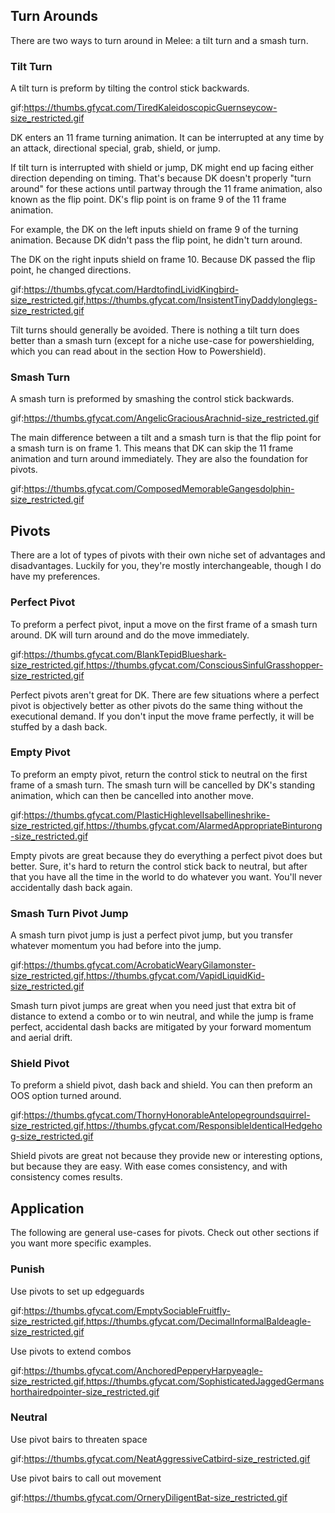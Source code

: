 ## Turn Arounds

There are two ways to turn around in Melee: a tilt turn and a smash turn. 

### Tilt Turn

A tilt turn is preform by tilting the control stick backwards. 

gif:https://thumbs.gfycat.com/TiredKaleidoscopicGuernseycow-size_restricted.gif

DK enters an 11 frame turning animation. It can be interrupted at any time by an attack, directional special, grab, shield, or jump. 

If tilt turn is interrupted with shield or jump, DK might end up facing either direction depending on timing. That's because DK doesn't properly "turn around" for these actions until partway through the 11 frame animation, also known as the flip point. DK's flip point is on frame 9 of the 11 frame animation. 

For example, the DK on the left inputs shield on frame 9 of the turning animation. Because DK didn't pass the flip point, he didn't turn around.

 The DK on the right inputs shield on frame 10. Because DK passed the flip point, he changed directions. 

gif:https://thumbs.gfycat.com/HardtofindLividKingbird-size_restricted.gif,https://thumbs.gfycat.com/InsistentTinyDaddylonglegs-size_restricted.gif

Tilt turns should generally be avoided. There is nothing a tilt turn does better than a smash turn (except for a niche use-case for powershielding, which you can read about in the section How to Powershield). 

### Smash Turn

A smash turn is preformed by smashing the control stick backwards. 

gif:https://thumbs.gfycat.com/AngelicGraciousArachnid-size_restricted.gif

The main difference between a tilt and a smash turn is that the flip point for a smash turn is on frame 1. This means that DK can skip the 11 frame animation and turn around immediately. They are also the foundation for pivots. 

gif:https://thumbs.gfycat.com/ComposedMemorableGangesdolphin-size_restricted.gif

## Pivots

There are a lot of types of pivots with their own niche set of advantages and disadvantages. Luckily for you, they're mostly interchangeable, though I do have my preferences. 

### Perfect Pivot

To preform a perfect pivot, input a move on the first frame of a smash turn around. DK will turn around and do the move immediately. 

gif:https://thumbs.gfycat.com/BlankTepidBlueshark-size_restricted.gif,https://thumbs.gfycat.com/ConsciousSinfulGrasshopper-size_restricted.gif

Perfect pivots aren't great for DK. There are few situations where a perfect pivot is objectively better as other pivots do the same thing without the executional demand. If you don't input the move frame perfectly, it will be stuffed by a dash back. 

### Empty Pivot

To preform an empty pivot, return the control stick to neutral on the first frame of a smash turn. The smash turn will be cancelled by DK's standing animation, which can then be cancelled into another move. 

gif:https://thumbs.gfycat.com/PlasticHighlevelIsabellineshrike-size_restricted.gif,https://thumbs.gfycat.com/AlarmedAppropriateBinturong-size_restricted.gif

Empty pivots are great because they do everything a perfect pivot does but better. Sure, it's hard to return the control stick back to neutral, but after that you have all the time in the world to do whatever you want. You'll never accidentally dash back again. 

### Smash Turn Pivot Jump

A smash turn pivot jump is just a perfect pivot jump, but you transfer whatever momentum you had before into the jump. 

gif:https://thumbs.gfycat.com/AcrobaticWearyGilamonster-size_restricted.gif,https://thumbs.gfycat.com/VapidLiquidKid-size_restricted.gif

Smash turn pivot jumps are great when you need just that extra bit of distance to extend a combo or to win neutral, and while the jump is frame perfect, accidental dash backs are mitigated by your forward momentum and aerial drift. 

### Shield Pivot

To preform a shield pivot, dash back and shield. You can then preform an OOS option turned around. 

gif:https://thumbs.gfycat.com/ThornyHonorableAntelopegroundsquirrel-size_restricted.gif,https://thumbs.gfycat.com/ResponsibleIdenticalHedgehog-size_restricted.gif

Shield pivots are great not because they provide new or interesting options, but because they are easy. With ease comes consistency, and with consistency comes results.

## Application

The following are general use-cases for pivots. Check out other sections if you want more specific examples. 

### Punish 

Use pivots to set up edgeguards

gif:https://thumbs.gfycat.com/EmptySociableFruitfly-size_restricted.gif,https://thumbs.gfycat.com/DecimalInformalBaldeagle-size_restricted.gif

Use pivots to extend combos 

gif:https://thumbs.gfycat.com/AnchoredPepperyHarpyeagle-size_restricted.gif,https://thumbs.gfycat.com/SophisticatedJaggedGermanshorthairedpointer-size_restricted.gif

### Neutral 

Use pivot bairs to threaten space

gif:https://thumbs.gfycat.com/NeatAggressiveCatbird-size_restricted.gif

Use pivot bairs to call out movement 

gif:https://thumbs.gfycat.com/OrneryDiligentBat-size_restricted.gif
